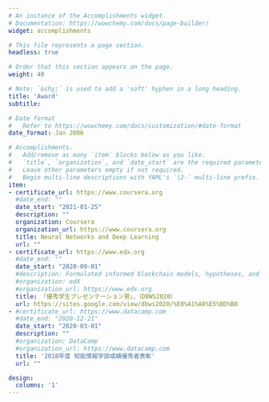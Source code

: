 ```yaml
---
# An instance of the Accomplishments widget.
# Documentation: https://wowchemy.com/docs/page-builder/
widget: accomplishments

# This file represents a page section.
headless: true

# Order that this section appears on the page.
weight: 40

# Note: `&shy;` is used to add a 'soft' hyphen in a long heading.
title: 'Award'
subtitle:

# Date format
#   Refer to https://wowchemy.com/docs/customization/#date-format
date_format: Jan 2006

# Accomplishments.
#   Add/remove as many `item` blocks below as you like.
#   `title`, `organization`, and `date_start` are the required parameters.
#   Leave other parameters empty if not required.
#   Begin multi-line descriptions with YAML's `|2-` multi-line prefix.
item:
- certificate_url: https://www.coursera.org
  #date_end: ""
  date_start: "2021-01-25"
  description: ""
  organization: Coursera
  organization_url: https://www.coursera.org
  title: Neural Networks and Deep Learning
  url: ""
- certificate_url: https://www.edx.org
  #date_end: ""
  date_start: "2020-09-01"
  #description: Formulated informed blockchain models, hypotheses, and use cases.
  #organization: edX
  #organization_url: https://www.edx.org
  title: 「優秀学生プレゼンテーション賞」，（DBWS2020）
  url: https://sites.google.com/view/dbws2020/%E8%A1%A8%E5%BD%B0
- #certificate_url: https://www.datacamp.com
  #date_end: "2020-12-21"
  date_start: "2020-03-01"
  description: ""
  #organization: DataCamp
  #organization_url: https://www.datacamp.com
  title: '2018年度 知能情報学部成績優秀者表彰'
  url: ""

design:
  columns: '1' 
---
```

